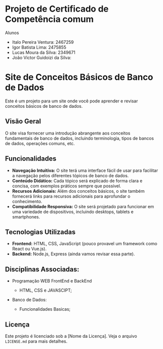 # Projeto de Certificado de Competência comum
Alunos
- Italo Pereira Ventura: 2467259
- Igor Batista Lima: 2475855
- Lucas Moura da Silva: 2349671
- João Victor Guidoizi da Silva:

# Site de Conceitos Básicos de Banco de Dados

Este é um projeto para um site onde você pode aprender e revisar conceitos básicos de banco de dados.

## Visão Geral

O site visa fornecer uma introdução abrangente aos conceitos fundamentais de banco de dados, incluindo terminologia, tipos de bancos de dados, operações comuns, etc.

## Funcionalidades

- **Navegação Intuitiva:** O site terá uma interface fácil de usar para facilitar a navegação pelos diferentes tópicos de banco de dados.
- **Conteúdo Didático:** Cada tópico será explicado de forma clara e concisa, com exemplos práticos sempre que possível.
- **Recursos Adicionais:** Além dos conceitos básicos, o site também fornecerá links para recursos adicionais para aprofundar o conhecimento.
- **Compatibilidade Responsiva:** O site será projetado para funcionar em uma variedade de dispositivos, incluindo desktops, tablets e smartphones.

## Tecnologias Utilizadas

- **Frontend:** HTML, CSS, JavaScript (pouco provavel um framework como React ou Vue.js).
- **Backend:** Node.js, Express (ainda vamos revisar essa parte).
  
## Disciplinas Associadas:
- Programação WEB FrontEnd e BackEnd
  - HTML, CSS e JAVASCIPT;

- Banco de Dados:
  - Funcionalidades Basicas;


## Licença

Este projeto é licenciado sob a [Nome da Licença]. Veja o arquivo `LICENSE.md` para mais detalhes.


